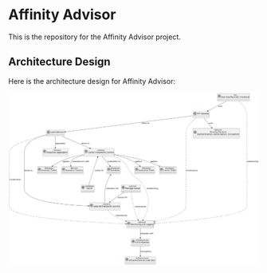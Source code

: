 # Affinity Advisor

This is the repository for the Affinity Advisor project.

## Architecture Design

Here is the architecture design for Affinity Advisor:

![Architecture Design](./SD.png)
